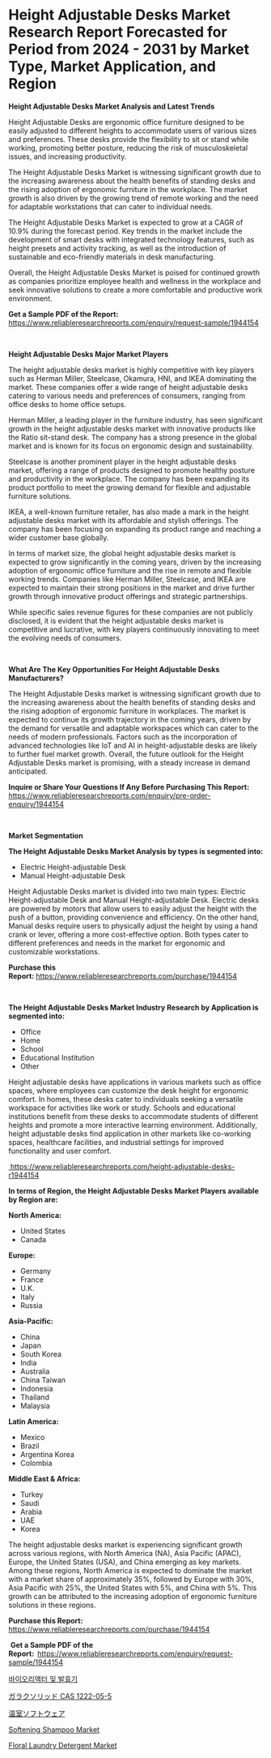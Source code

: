 <p><h1>Height Adjustable Desks Market Research Report Forecasted for Period from 2024 -  2031 by Market Type, Market Application, and Region</h1></p><p><strong>Height Adjustable Desks Market Analysis and Latest Trends</strong></p>
<p><p>Height Adjustable Desks are ergonomic office furniture designed to be easily adjusted to different heights to accommodate users of various sizes and preferences. These desks provide the flexibility to sit or stand while working, promoting better posture, reducing the risk of musculoskeletal issues, and increasing productivity.</p><p>The Height Adjustable Desks Market is witnessing significant growth due to the increasing awareness about the health benefits of standing desks and the rising adoption of ergonomic furniture in the workplace. The market growth is also driven by the growing trend of remote working and the need for adaptable workstations that can cater to individual needs.</p><p>The Height Adjustable Desks Market is expected to grow at a CAGR of 10.9% during the forecast period. Key trends in the market include the development of smart desks with integrated technology features, such as height presets and activity tracking, as well as the introduction of sustainable and eco-friendly materials in desk manufacturing.</p><p>Overall, the Height Adjustable Desks Market is poised for continued growth as companies prioritize employee health and wellness in the workplace and seek innovative solutions to create a more comfortable and productive work environment.</p></p>
<p><strong>Get a Sample PDF of the Report:&nbsp;</strong> <a href="https://www.reliableresearchreports.com/enquiry/request-sample/1944154">https://www.reliableresearchreports.com/enquiry/request-sample/1944154</a></p>
<p>&nbsp;</p>
<p><strong>Height Adjustable Desks Major Market Players</strong></p>
<p><p>The height adjustable desks market is highly competitive with key players such as Herman Miller, Steelcase, Okamura, HNI, and IKEA dominating the market. These companies offer a wide range of height adjustable desks catering to various needs and preferences of consumers, ranging from office desks to home office setups.</p><p>Herman Miller, a leading player in the furniture industry, has seen significant growth in the height adjustable desks market with innovative products like the Ratio sit-stand desk. The company has a strong presence in the global market and is known for its focus on ergonomic design and sustainability.</p><p>Steelcase is another prominent player in the height adjustable desks market, offering a range of products designed to promote healthy posture and productivity in the workplace. The company has been expanding its product portfolio to meet the growing demand for flexible and adjustable furniture solutions.</p><p>IKEA, a well-known furniture retailer, has also made a mark in the height adjustable desks market with its affordable and stylish offerings. The company has been focusing on expanding its product range and reaching a wider customer base globally.</p><p>In terms of market size, the global height adjustable desks market is expected to grow significantly in the coming years, driven by the increasing adoption of ergonomic office furniture and the rise in remote and flexible working trends. Companies like Herman Miller, Steelcase, and IKEA are expected to maintain their strong positions in the market and drive further growth through innovative product offerings and strategic partnerships.</p><p>While specific sales revenue figures for these companies are not publicly disclosed, it is evident that the height adjustable desks market is competitive and lucrative, with key players continuously innovating to meet the evolving needs of consumers.</p></p>
<p>&nbsp;</p>
<p><strong>What Are The Key Opportunities For Height Adjustable Desks Manufacturers?</strong></p>
<p><p>The Height Adjustable Desks market is witnessing significant growth due to the increasing awareness about the health benefits of standing desks and the rising adoption of ergonomic furniture in workplaces. The market is expected to continue its growth trajectory in the coming years, driven by the demand for versatile and adaptable workspaces which can cater to the needs of modern professionals. Factors such as the incorporation of advanced technologies like IoT and AI in height-adjustable desks are likely to further fuel market growth. Overall, the future outlook for the Height Adjustable Desks market is promising, with a steady increase in demand anticipated.</p></p>
<p><strong>Inquire or Share Your Questions If Any Before Purchasing This Report:</strong> <a href="https://www.reliableresearchreports.com/enquiry/pre-order-enquiry/1944154">https://www.reliableresearchreports.com/enquiry/pre-order-enquiry/1944154</a></p>
<p>&nbsp;</p>
<p><strong>Market Segmentation</strong></p>
<p><strong>The Height Adjustable Desks Market Analysis by types is segmented into:</strong></p>
<p><ul><li>Electric Height-adjustable Desk</li><li>Manual Height-adjustable Desk</li></ul></p>
<p><p>Height Adjustable Desks market is divided into two main types: Electric Height-adjustable Desk and Manual Height-adjustable Desk. Electric desks are powered by motors that allow users to easily adjust the height with the push of a button, providing convenience and efficiency. On the other hand, Manual desks require users to physically adjust the height by using a hand crank or lever, offering a more cost-effective option. Both types cater to different preferences and needs in the market for ergonomic and customizable workstations.</p></p>
<p><strong>Purchase this Report:&nbsp;</strong><a href="https://www.reliableresearchreports.com/purchase/1944154">https://www.reliableresearchreports.com/purchase/1944154</a></p>
<p>&nbsp;</p>
<p><strong>The Height Adjustable Desks Market Industry Research by Application is segmented into:</strong></p>
<p><ul><li>Office</li><li>Home</li><li>School</li><li>Educational Institution</li><li>Other</li></ul></p>
<p><p>Height adjustable desks have applications in various markets such as office spaces, where employees can customize the desk height for ergonomic comfort. In homes, these desks cater to individuals seeking a versatile workspace for activities like work or study. Schools and educational institutions benefit from these desks to accommodate students of different heights and promote a more interactive learning environment. Additionally, height adjustable desks find application in other markets like co-working spaces, healthcare facilities, and industrial settings for improved functionality and user comfort.</p></p>
<p><a href="https://www.reliableresearchreports.com/height-adjustable-desks-r1944154">&nbsp;https://www.reliableresearchreports.com/height-adjustable-desks-r1944154</a></p>
<p><strong>In terms of Region, the Height Adjustable Desks Market Players available by Region are:</strong></p>
<p>
    <p> <strong> North America: </strong>
        <ul>
            <li>United States</li>
            <li>Canada</li>
        </ul>
        </p> 
    <p> <strong> Europe: </strong>
        <ul>
            <li>Germany</li>
            <li>France</li>
            <li>U.K.</li>
            <li>Italy</li>
            <li>Russia</li>
        </ul>
        </p> 
    <p> <strong> Asia-Pacific: </strong>
        <ul>
            <li>China</li>
            <li>Japan</li>
            <li>South Korea</li>
            <li>India</li>
            <li>Australia</li>
            <li>China Taiwan</li>
            <li>Indonesia</li>
            <li>Thailand</li>
            <li>Malaysia</li>
        </ul>
        </p> 
    <p> <strong> Latin America: </strong>
        <ul>
            <li>Mexico</li>
            <li>Brazil</li>
            <li>Argentina Korea</li>
            <li>Colombia</li>
        </ul>
        </p> 
    <p> <strong> Middle East & Africa: </strong>
        <ul>
            <li>Turkey</li>
            <li>Saudi</li>
            <li>Arabia</li>
            <li>UAE</li>
            <li>Korea</li>
        </ul>
    </p>
    </p>
<p><p>The height adjustable desks market is experiencing significant growth across various regions, with North America (NA), Asia Pacific (APAC), Europe, the United States (USA), and China emerging as key markets. Among these regions, North America is expected to dominate the market with a market share of approximately 35%, followed by Europe with 30%, Asia Pacific with 25%, the United States with 5%, and China with 5%. This growth can be attributed to the increasing adoption of ergonomic furniture solutions in these regions.</p></p>
<p><strong>Purchase this Report: </strong><a href="https://www.reliableresearchreports.com/purchase/1944154">https://www.reliableresearchreports.com/purchase/1944154</a></p>
<p>&nbsp;<strong>Get a Sample PDF of the Report:&nbsp;&nbsp;</strong><a href="https://www.reliableresearchreports.com/enquiry/request-sample/1944154">https://www.reliableresearchreports.com/enquiry/request-sample/1944154</a></p>
<p><strong></strong></p>
<p><p><a href="https://github.com/darrellockm3ytan895656/Market-Research-Report-List-2/blob/main/8448173150978.md">바이오리액터 및 발효기</a></p><p><a href="https://github.com/EthanMorar2011/Market-Research-Report-List-2/blob/main/2644470143237.md">ガラクソリッド CAS 1222-05-5</a></p><p><a href="https://github.com/dzy793153605/Market-Research-Report-List-2/blob/main/6417288143236.md">温室ソフトウェア</a></p><p><a href="https://github.com/luckyshygirl/Market-Research-Report-List-5/blob/main/softening-shampoo-market.md">Softening Shampoo Market</a></p><p><a href="https://github.com/markusgodoy/Market-Research-Report-List-4/blob/main/floral-laundry-detergent-market.md">Floral Laundry Detergent Market</a></p></p>